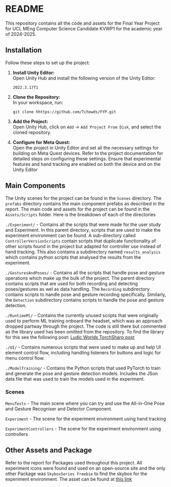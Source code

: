 # README

This repository contains all the code and assets for the Final Year Project for UCL MEng Computer Science Candidate KVWP1 for the academic year of 2024-2025.

## Installation

Follow these steps to set up the project:

1. **Install Unity Editor:**  
   Open Unity Hub and install the following version of the Unity Editor:

   `2022.3.17f1`

2. **Clone the Repository:**  
   In your workspace, run:

   `git clone hhttps://github.com/Tchowds/FYP.git`

3. **Add the Project:**  
   Open Unity Hub, click on `Add` → `Add Project From Disk`, and select the cloned repository.

4. **Configure for Meta Quest:**  
   Open the project in Unity Editor and set all the necessary settings for building on Meta Quest devices. Refer to the project documentation for detailed steps on configuring these settings. Ensure that experimental features and hand tracking are enabled on both the device and on the Unity Editor

## Main Components

The Unity scenes for the project can be found in the `Scenes` directory. The `prefabs` directory contains the main component prefabs as described in the report. The main code and assets for the project can be found in the `Assets/Scripts` folder. Here is the breakdown of each of the directories

`./Experiment/` - Contains all the scripts that were made for the user study and Experiment. In this parent directory, scripts that are used to make the experiment environment can be found. A sub-directory called `ControllerVersionScripts` contain scripts that duplicate functionality of other scripts found in the project but adapted for controller use instead of hand tracking. This also contains a subdirectory named `results_analysis` which contains python scripts that analysed the results from the experiment.

`./GesturesAndPoses/` - Contains all the scripts that handle pose and gesture operations which make up the bulk of the project. The parent directory contains scripts that are used for both recording and detecting poses/gestures as wel as data handling. The `Recording` subdirectory contains scripts to handle pose and gesture recording specifically. Similarly, the `Detection` subdirectory contains scripts to handle the pose and gesture detection.

`./RuntimeMl/` - Contains the currently unused scripts that were originally used to perform ML training onboard the headset, which was an approach dropped partway through the project. The code is still there but commented as the library used has been omitted from the repository. To find the library for this see the following post: [Ludic Worlds TorchSharp post](https://www.patreon.com/posts/torchsharp-for-106911262)

`./UI/` - Contains numerous scripts that were used to make up and help UI element control flow, including handling listeners for buttons and logic for menu control flow.

`./ModelTraining/` - Contains the Python scripts that used PyTorch to train and generate the pose and gesture detection models. Includes the JSon data file that was used to train the models used in the experiment.

### Scenes

`MenuTests` - The main scene where you can try and use the All-in-One Pose and Gesture Recogniser and Detector Component.

`Experiment` - The scene for the experiment environment using hand tracking

`ExperimentControllers` - The scene for the experiment environment using controllers

## Other Assets and Package

Refer to the report for Packages used throughout this project.
All experiment icons were found and used on an open-source site and the only other Package was `SkyboxSeries Freebie` to find the skybox for the experiment environment. The asset can be found at [this link](https://assetstore.unity.com/packages/2d/textures-materials/sky/skybox-series-free-103633)
